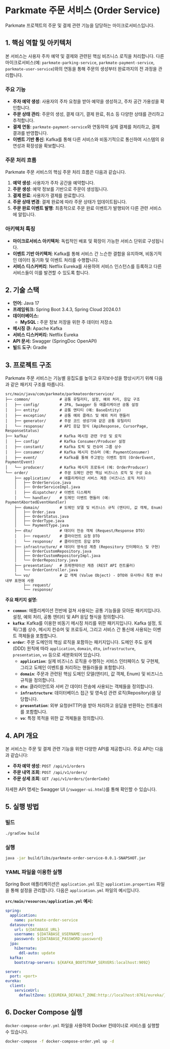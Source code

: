 # Parkmate 주문 서비스 (Order Service)

Parkmate 프로젝트의 주문 및 결제 관련 기능을 담당하는 마이크로서비스입니다.

## 1. 핵심 역할 및 아키텍처

본 서비스는 사용자 주차 예약 및 결제와 관련된 핵심 비즈니스 로직을 처리합니다. 다른 마이크로서비스(예: `parkmate-parking-service`, `parkmate-payment-service`, `parkmate-user-service`)와의 연동을 통해 주문의 생성부터 완료까지의 전 과정을 관리합니다.

### 주요 기능

-   **주차 예약 생성**: 사용자의 주차 요청을 받아 예약을 생성하고, 주차 공간 가용성을 확인합니다.
-   **주문 상태 관리**: 주문의 생성, 결제 대기, 결제 완료, 취소 등 다양한 상태를 관리하고 추적합니다.
-   **결제 연동**: `parkmate-payment-service`와 연동하여 실제 결제를 처리하고, 결제 결과를 반영합니다.
-   **이벤트 기반 통신**: Kafka를 통해 다른 서비스와 비동기적으로 통신하여 시스템의 유연성과 확장성을 확보합니다.

### 주문 처리 흐름

Parkmate 주문 서비스의 핵심 주문 처리 흐름은 다음과 같습니다.

1.  **예약 생성**: 사용자가 주차 공간을 예약합니다.
2.  **주문 생성**: 예약 정보를 기반으로 주문이 생성됩니다.
3.  **결제 완료**: 사용자가 결제를 완료합니다.
4.  **주문 상태 변경**: 결제 완료에 따라 주문 상태가 업데이트됩니다.
5.  **주문 완료 이벤트 발행**: 최종적으로 주문 완료 이벤트가 발행되어 다른 관련 서비스에 알립니다.

### 아키텍처 특징

-   **마이크로서비스 아키텍처**: 독립적인 배포 및 확장이 가능한 서비스 단위로 구성됩니다.
-   **이벤트 기반 아키텍처**: Kafka를 통해 서비스 간 느슨한 결합을 유지하며, 비동기적인 데이터 동기화 및 이벤트 처리를 수행합니다.
-   **서비스 디스커버리**: Netflix Eureka를 사용하여 서비스 인스턴스를 등록하고 다른 서비스들이 이를 발견할 수 있도록 합니다.

## 2. 기술 스택

-   **언어:** Java 17
-   **프레임워크:** Spring Boot 3.4.3, Spring Cloud 2024.0.1
-   **데이터베이스:**
    -   **MySQL :** 주문 정보 저장을 위한 주 데이터 저장소
-   **메시징 큐:** Apache Kafka
-   **서비스 디스커버리:** Netflix Eureka
-   **API 문서:** Swagger (SpringDoc OpenAPI)
-   **빌드 도구:** Gradle

## 3. 프로젝트 구조

Parkmate 주문 서비스는 기능별 응집도를 높이고 유지보수성을 향상시키기 위해 다음과 같은 패키지 구조를 따릅니다.

```
src/main/java/com/parkmate/parkmateorderservice/
├── common/             # 공통 유틸리티, 설정, 예외 처리, 응답 구조
│   ├── config/         # JPA, Swagger 등 애플리케이션 공통 설정
│   ├── entity/         # 공통 엔티티 (예: BaseEntity)
│   ├── exception/      # 공통 예외 클래스 및 예외 처리 핸들러
│   ├── generator/      # 주문 코드 생성기와 같은 공통 유틸리티
│   └── response/       # API 응답 형식 (ApiResponse, CursorPage, ResponseStatus)
├── kafka/              # Kafka 메시징 관련 구성 및 로직
│   ├── config/         # Kafka Consumer/Producer 설정
│   ├── constant/       # Kafka 토픽 및 컨슈머 그룹 상수
│   ├── consumer/       # Kafka 메시지 컨슈머 (예: PaymentConsumer)
│   ├── event/          # Kafka를 통해 주고받는 이벤트 정의 (OrderEvent, PaymentEvent)
│   └── producer/       # Kafka 메시지 프로듀서 (예: OrderProducer)
└── order/              # 주문 도메인 관련 핵심 비즈니스 로직 및 구성 요소
    ├── application/    # 애플리케이션 서비스 계층 (비즈니스 로직 처리)
    │   ├── OrderService.java
    │   ├── OrderServiceImpl.java
    │   ├── dispatcher/ # 이벤트 디스패처
    │   └── handler/    # 도메인 이벤트 핸들러 (예: PaymentAbortedEventHandler)
    ├── domain/         # 도메인 모델 및 비즈니스 규칙 (엔티티, 값 객체, Enum)
    │   ├── Order.java
    │   ├── OrderStatus.java
    │   ├── OrderType.java
    │   └── PaymentType.java
    ├── dto/            # 데이터 전송 객체 (Request/Response DTO)
    │   ├── request/    # 클라이언트 요청 DTO
    │   └── response/   # 클라이언트 응답 DTO
    ├── infrastructure/ # 데이터 영속성 계층 (Repository 인터페이스 및 구현)
    │   ├── OrderCustomRepository.java
    │   ├── OrderCustomRepositoryImpl.java
    │   └── OrderRepository.java
    ├── presentation/   # 프레젠테이션 계층 (REST API 컨트롤러)
    │   └── OrderController.java
    └── vo/             # 값 객체 (Value Object) - DTO와 유사하나 특정 뷰나 내부 표현에 사용
        ├── request/
        └── response/
```

**주요 패키지 설명:**

*   **`common`**: 애플리케이션 전반에 걸쳐 사용되는 공통 기능들을 모아둔 패키지입니다. 설정, 예외 처리, 공통 엔티티 및 API 응답 형식을 정의합니다.
*   **`kafka`**: Kafka를 이용한 비동기 메시징 처리를 위한 패키지입니다. Kafka 설정, 토픽/그룹 상수, 메시지 컨슈머 및 프로듀서, 그리고 서비스 간 통신에 사용되는 이벤트 객체들을 포함합니다.
*   **`order`**: 주문 도메인의 핵심 로직을 포함하는 패키지입니다. 도메인 주도 설계(DDD) 원칙에 따라 `application`, `domain`, `dto`, `infrastructure`, `presentation`, `vo` 등으로 세분화되어 있습니다.
    *   **`application`**: 실제 비즈니스 로직을 수행하는 서비스 인터페이스 및 구현체, 그리고 도메인 이벤트를 처리하는 핸들러들을 포함합니다.
    *   **`domain`**: 주문과 관련된 핵심 도메인 모델(엔티티, 값 객체, Enum) 및 비즈니스 규칙을 정의합니다.
    *   **`dto`**: 클라이언트와 서버 간 데이터 전송에 사용되는 객체들을 정의합니다.
    *   **`infrastructure`**: 데이터베이스 접근 및 영속성 관련 로직(Repository)을 담당합니다.
    *   **`presentation`**: 외부 요청(HTTP)을 받아 처리하고 응답을 반환하는 컨트롤러를 포함합니다.
    *   **`vo`**: 특정 목적을 위한 값 객체들을 정의합니다.

## 4. API 개요

본 서비스는 주문 및 결제 관련 기능을 위한 다양한 API를 제공합니다. 주요 API는 다음과 같습니다:

-   **주차 예약 생성**: `POST /api/v1/orders`
-   **주문 내역 조회**: `POST /api/v1/orders/`
-   **주문 상세 조회**: `GET /api/v1/orders/{orderCode}`

자세한 API 명세는 Swagger UI (`/swagger-ui.html`)를 통해 확인할 수 있습니다.

## 5. 실행 방법

### 빌드

```bash
./gradlew build
```

### 실행

```bash
java -jar build/libs/parkmate-order-service-0.0.1-SNAPSHOT.jar
```

### YAML 파일을 이용한 실행

Spring Boot 애플리케이션은 `application.yml` 또는 `application.properties` 파일을 통해 설정을 관리합니다. 다음은 `application.yml` 파일의 예시입니다.

**`src/main/resources/application.yml` 예시:**

```yaml
spring:
  application:
    name: parkmate-order-service
  datasource:
    url: ${DATABASE_URL}
    username: ${DATABASE_USERNAME:user}
    password: ${DATABASE_PASSWORD:password}
  jpa:
    hibernate:
      ddl-auto: update
  kafka:
    bootstrap-servers: ${KAFKA_BOOTSTRAP_SERVERS:localhost:9092}

server:
  port: <port>
eureka:
  client:
    serviceUrl:
      defaultZone: ${EUREKA_DEFAULT_ZONE:http://localhost:8761/eureka/}
```

## 6. Docker Compose 실행

`docker-compose-order.yml` 파일을 사용하여 Docker 컨테이너로 서비스를 실행할 수 있습니다.

```bash
docker-compose -f docker-compose-order.yml up -d
```
